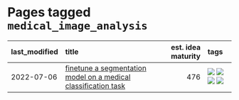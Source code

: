 # Pages tagged `medical_image_analysis`

|last_modified|title|est. idea maturity|tags
|:---|:---|---:|:---|
|2022-07-06|[finetune a segmentation model on a medical classification task](../finetune_a_segmentation_model_on_a_medical_classification_task.md)|476|[![](https://img.shields.io/badge/tag-experimental-ea1833)](../tags/experimental.md) [![](https://img.shields.io/badge/tag-image_processing-e3be61)](../tags/image_processing.md) [![](https://img.shields.io/badge/tag-medical_image_analysis-3a9a4f)](../tags/medical_image_analysis.md) [![](https://img.shields.io/badge/tag-tooling-752fd7)](../tags/tooling.md)|